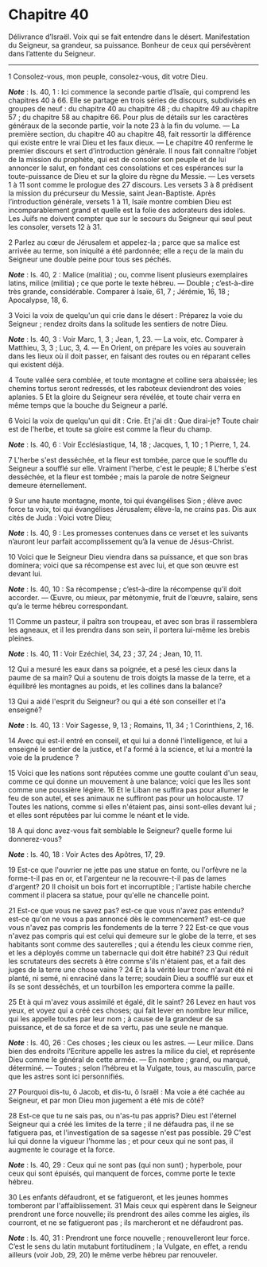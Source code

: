 # Chapitre 40

Délivrance d’Israël.
Voix qui se fait entendre dans le désert.
Manifestation du Seigneur, sa grandeur, sa puissance.
Bonheur de ceux qui persévèrent dans l’attente du Seigneur.

***

1 Consolez-vous, mon peuple, consolez-vous, dit votre Dieu.

***Note*** :  Is. 40, 1 : Ici commence la seconde partie d’Isaïe, qui comprend les chapitres 40 à 66. Elle se partage en trois séries de discours, subdivisés en groupes de neuf : du chapitre 40 au chapitre 48 ; du chapitre 49 au chapitre 57 ; du chapitre 58 au chapitre 66. Pour plus de détails sur les caractères généraux de la seconde partie, voir la note 23 à la fin du volume. ― La première section, du chapitre 40 au chapitre 48, fait ressortir la différence qui existe entre le vrai Dieu et les faux dieux. ― Le chapitre 40 renferme le premier discours et sert d’introduction générale. Il nous fait connaître l’objet de la mission du prophète, qui est de consoler son peuple et de lui annoncer le salut, en fondant ces consolations et ces espérances sur la toute-puissance de Dieu et sur la gloire du règne du Messie. ― Les versets 1 à 11 sont comme le prologue des 27 discours. Les versets 3 à 8 prédisent la mission du précurseur du Messie, saint Jean-Baptiste. Après l’introduction générale, versets 1 à 11, Isaïe montre
combien Dieu est incomparablement grand et quelle est la folie des adorateurs des idoles. Les Juifs ne doivent compter que sur le secours du Seigneur qui seul peut les consoler, versets 12 à 31.

2 Parlez au cœur de Jérusalem et appelez-la ; parce que sa malice est arrivée au terme, son iniquité a été pardonnée; elle a reçu de la main du Seigneur une double peine pour tous ses péchés.

***Note*** :  Is. 40, 2 : Malice (malitia) ; ou, comme lisent plusieurs exemplaires latins, milice (militia) ; ce que porte le texte hébreu. ― Double ; c’est-à-dire très grande, considérable. Comparer à Isaïe, 61, 7 ; Jérémie, 16, 18 ; Apocalypse, 18, 6.


3 Voici la voix de quelqu'un qui crie dans le désert : Préparez la voie du Seigneur ; rendez droits dans la solitude les sentiers de notre Dieu.

***Note*** :  Is. 40, 3 : Voir Marc, 1, 3 ; Jean, 1, 23. ― La voix, etc. Comparer à Matthieu, 3, 3 ; Luc, 3, 4. ― En Orient, on prépare les voies au souverain dans les lieux où il doit passer, en faisant des routes ou en réparant celles qui existent déjà.

4 Toute vallée sera comblée, et toute montagne et colline sera abaissée; les chemins tortus seront redressés, et les raboteux deviendront des voies aplanies. 5 Et la gloire du Seigneur sera révélée, et toute chair verra en même temps que la bouche du Seigneur a parlé.


6 Voici la voix de quelqu'un qui dit : Crie. Et j'ai dit : Que dirai-je? Toute chair est de l'herbe, et toute sa gloire est comme la fleur du champ.

***Note*** :  Is. 40, 6 : Voir Ecclésiastique, 14, 18 ; Jacques, 1, 10 ; 1 Pierre, 1, 24.

7 L'herbe s'est desséchée, et la fleur est tombée, parce que le souffle du Seigneur a soufflé sur elle. Vraiment l'herbe, c'est le peuple; 8 L'herbe s'est desséchée, et la fleur est tombée ; mais la parole de notre Seigneur demeure éternellement.


9 Sur une haute montagne, monte, toi qui évangélises Sion ; élève avec force ta voix, toi qui évangélises Jérusalem; élève-la, ne crains pas. Dis aux cités de Juda : Voici votre Dieu;

***Note*** :  Is. 40, 9 : Les promesses contenues dans ce verset et les suivants n’auront leur parfait accomplissement qu’à la venue de Jésus-Christ.


10 Voici que le Seigneur Dieu viendra dans sa puissance, et que son bras dominera; voici que sa récompense est avec lui, et que son œuvre est devant lui.

***Note*** :  Is. 40, 10 : Sa récompense ; c’est-à-dire la récompense qu’il doit accorder. ― Œuvre, ou mieux, par métonymie, fruit de l’œuvre, salaire, sens qu’a le terme hébreu correspondant.

11 Comme un pasteur, il paîtra son troupeau, et avec son bras il rassemblera les agneaux, et il les prendra dans son sein, il portera lui-même les brebis pleines.

***Note*** :  Is. 40, 11 : Voir Ezéchiel, 34, 23 ; 37, 24 ; Jean, 10, 11.


12 Qui a mesuré les eaux dans sa poignée, et a pesé les cieux dans la paume de sa main? Qui a soutenu de trois doigts la masse de la terre, et a équilibré les montagnes au poids, et les collines dans la balance?


13 Qui a aidé l'esprit du Seigneur? ou qui a été son conseiller et l'a enseigné?

***Note*** :  Is. 40, 13 : Voir Sagesse, 9, 13 ; Romains, 11, 34 ; 1 Corinthiens, 2, 16.

14 Avec qui est-il entré en conseil, et qui lui a donné l'intelligence, et lui a enseigné le sentier de la justice, et l'a formé à la science, et lui a montré la voie de la prudence ?


15 Voici que les nations sont réputées comme une goutte coulant d'un seau, comme ce qui donne un mouvement à une balance; voici que les îles sont comme une poussière légère. 16 Et le Liban ne suffira pas pour allumer le feu de son autel, et ses animaux ne suffiront pas pour un holocauste. 17 Toutes les nations, comme si elles n'étaient pas, ainsi sont-elles devant lui ; et elles sont réputées par lui comme le néant et le vide.


18 A qui donc avez-vous fait semblable le Seigneur? quelle forme lui donnerez-vous?

***Note*** :  Is. 40, 18 : Voir Actes des Apôtres, 17, 29.

19 Est-ce que l'ouvrier ne jette pas une statue en fonte, ou l'orfèvre ne la forme-t-il pas en or, et l'argenteur ne la recouvre-t-il pas de lames d'argent? 20 Il choisit un bois fort et incorruptible ; l'artiste habile cherche comment il placera sa statue, pour qu'elle ne chancelle point.


21 Est-ce que vous ne savez pas? est-ce que vous n'avez pas entendu? est-ce qu'on ne vous a pas annoncé dès le commencement? est-ce que vous n'avez pas compris les fondements de la terre ? 22 Est-ce que vous n'avez pas compris qui est celui qui demeure sur le globe de la terre, et ses habitants sont comme des sauterelles ; qui a étendu les cieux comme rien, et les a déployés comme un tabernacle qui doit être habité? 23 Qui réduit les scrutateurs des secrets à être comme s'ils n'étaient pas, et a fait des juges de la terre une chose vaine ? 24 Et à la vérité leur tronc n'avait été ni planté, ni semé, ni enraciné dans la terre; soudain Dieu a soufflé sur eux et ils se sont desséchés, et un tourbillon les emportera comme la paille.


25 Et à qui m'avez vous assimilé et égalé, dit le saint? 26 Levez en haut vos yeux, et voyez qui a créé ces choses; qui fait lever en nombre leur milice, qui les appelle toutes par leur nom ; à cause de la grandeur de sa puissance, et de sa force et de sa vertu, pas une seule ne manque.

***Note*** :  Is. 40, 26 : Ces choses ; les cieux ou les astres. ― Leur milice. Dans bien des endroits l’Ecriture appelle les astres la milice du ciel, et représente Dieu comme le général de cette armée. ― En nombre ; grand, ou marqué, déterminé. ― Toutes ; selon l’hébreu et la Vulgate, tous, au masculin, parce que les astres sont ici personnifiés.


27 Pourquoi dis-tu, ô Jacob, et dis-tu, ô Israël : Ma voie a été cachée au Seigneur, et par mon Dieu mon jugement a été mis de côté?


28 Est-ce que tu ne sais pas, ou n'as-tu pas appris? Dieu est l'éternel Seigneur qui a créé les limites de la terre ; il ne défaudra pas, il ne se fatiguera pas, et l'investigation de sa sagesse n'est pas possible. 29 C'est lui qui donne la vigueur l'homme las ; et pour ceux qui ne sont pas, il augmente le courage et la force.

***Note*** :  Is. 40, 29 : Ceux qui ne sont pas (qui non sunt) ; hyperbole, pour ceux qui sont épuisés, qui manquent de forces, comme porte le texte hébreu.


30 Les enfants défaudront, et se fatigueront, et les jeunes hommes tomberont par l'affaiblissement. 31 Mais ceux qui espèrent dans le Seigneur prendront une force nouvelle; ils prendront des ailes comme les aigles, ils courront, et ne se fatigueront pas ; ils marcheront et ne défaudront pas.

***Note*** :  Is. 40, 31 : Prendront une force nouvelle ; renouvelleront leur force. C’est le sens du latin mutabunt fortitudinem ; la Vulgate, en effet, a rendu ailleurs (voir Job, 29, 20) le même verbe hébreu par renouveler.

